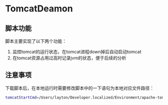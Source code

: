 # TomcatDeamon

## 脚本功能 

脚本主要实现了以下两个功能：
1. 监控tomcat的运行状态，在tomcat进程down掉后自动启动tomcat
2. 在tomcat资源占用过高时记录jvm的状态，便于后续的分析

## 注意事项

下载脚本后，在本地运行时需要修改脚本中的一下语句为本地对应文件路径：

```bash
tomcatStartCmd=/Users/layton/Developer.localized/Environment/apache-tomcat-9.0.34/bin/startup.sh
```
